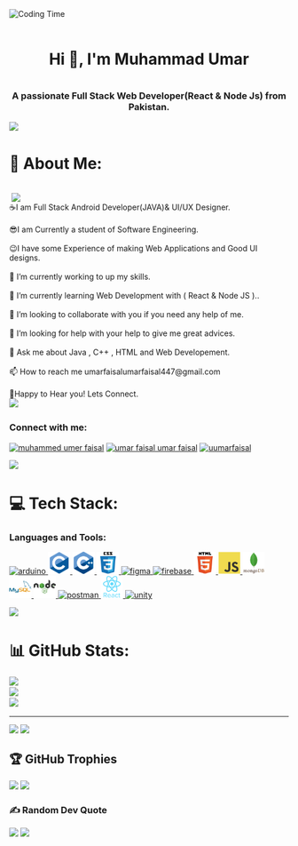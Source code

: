 <img alt="Coding Time " width="400px" src="https://camo.githubusercontent.com/2366b34bb903c09617990fb5fff4622f3e941349e846ddb7e73df872a9d21233/68747470733a2f2f63646e2e6472696262626c652e636f6d2f75736572732f3733303730332f73637265656e73686f74732f363538313234332f6176656e746f2e676966">
<br/><br/>
<div>
  <h1  Align="center"> Hi 👋, I'm Muhammad Umar <h1/>
  <h3 Align="center">A passionate Full Stack Web Developer(React & Node Js) from Pakistan. </h3>
  <img src="https://raw.githubusercontent.com/andreasbm/readme/master/assets/lines/colored.png"/>
 <h1>  💫 About Me:</h1><br/>
</div>
    <img src="https://camo.githubusercontent.com/2fbae42dc2d0a3c46d5bdb13e5158efaeb7a1e4347e26b3f2d5400575de833e9/68747470733a2f2f7777772e6976656e7472612e636f6d2f6173736574732f696d616765732f62672f6261636b2d656e642d646576656c6f7065722e676966" Width="500px" Align="right"/>
☕I am Full Stack Android Developer(JAVA)& UI/UX Designer.
<br><br>😎I am Currently a student of Software Engineering.<br><br>😉I have some Experience of making Web Applications and Good UI designs.<br><br>🔭 I’m currently working to up my skills.<br><br>🌱 I’m currently learning Web Development with ( React & Node JS )..<br><br>👯 I’m looking to collaborate with you if you need any help of me.<br><br>🤝 I’m looking for help with your help to give me great advices.<br><br>💬 Ask me about Java , C++ , HTML and Web Developement.<br><br>📫 How to reach me umarfaisalumarfaisal447@gmail.com<br><br>🥰Happy to Hear you! Lets Connect. <br/>
  <img src="https://raw.githubusercontent.com/andreasbm/readme/master/assets/lines/colored.png"/>

<h3 align="left">Connect with me:</h3>
<p align="left">
<a href="https://linkedin.com/in/muhammed umer faisal" target="blank"><img align="center" src="https://raw.githubusercontent.com/rahuldkjain/github-profile-readme-generator/master/src/images/icons/Social/linked-in-alt.svg" alt="muhammed umer faisal" height="30" width="40" /></a>
<a href="https://fb.com/umar faisal umar faisal" target="blank"><img align="center" src="https://raw.githubusercontent.com/rahuldkjain/github-profile-readme-generator/master/src/images/icons/Social/facebook.svg" alt="umar faisal umar faisal" height="30" width="40" /></a>
<a href="https://instagram.com/uumarfaisal" target="blank"><img align="center" src="https://raw.githubusercontent.com/rahuldkjain/github-profile-readme-generator/master/src/images/icons/Social/instagram.svg" alt="uumarfaisal" height="30" width="40" /></a>
</p>
  <img src="https://raw.githubusercontent.com/andreasbm/readme/master/assets/lines/colored.png"/>


# 💻 Tech Stack:
<h3 align="left">Languages and Tools:</h3>
<p align="left"> <a href="https://www.arduino.cc/" target="_blank" rel="noreferrer"> <img src="https://cdn.worldvectorlogo.com/logos/arduino-1.svg" alt="arduino" width="40" height="40"/> </a> <a href="https://www.cprogramming.com/" target="_blank" rel="noreferrer"> <img src="https://raw.githubusercontent.com/devicons/devicon/master/icons/c/c-original.svg" alt="c" width="40" height="40"/> </a> <a href="https://www.w3schools.com/cpp/" target="_blank" rel="noreferrer"> <img src="https://raw.githubusercontent.com/devicons/devicon/master/icons/cplusplus/cplusplus-original.svg" alt="cplusplus" width="40" height="40"/> </a> <a href="https://www.w3schools.com/css/" target="_blank" rel="noreferrer"> <img src="https://raw.githubusercontent.com/devicons/devicon/master/icons/css3/css3-original-wordmark.svg" alt="css3" width="40" height="40"/> </a> <a href="https://www.figma.com/" target="_blank" rel="noreferrer"> <img src="https://www.vectorlogo.zone/logos/figma/figma-icon.svg" alt="figma" width="40" height="40"/> </a> <a href="https://firebase.google.com/" target="_blank" rel="noreferrer"> <img src="https://www.vectorlogo.zone/logos/firebase/firebase-icon.svg" alt="firebase" width="40" height="40"/> </a> <a href="https://www.w3.org/html/" target="_blank" rel="noreferrer"> <img src="https://raw.githubusercontent.com/devicons/devicon/master/icons/html5/html5-original-wordmark.svg" alt="html5" width="40" height="40"/> </a> <a href="https://developer.mozilla.org/en-US/docs/Web/JavaScript" target="_blank" rel="noreferrer"> <img src="https://raw.githubusercontent.com/devicons/devicon/master/icons/javascript/javascript-original.svg" alt="javascript" width="40" height="40"/> </a> <a href="https://www.mongodb.com/" target="_blank" rel="noreferrer"> <img src="https://raw.githubusercontent.com/devicons/devicon/master/icons/mongodb/mongodb-original-wordmark.svg" alt="mongodb" width="40" height="40"/> </a> <a href="https://www.mysql.com/" target="_blank" rel="noreferrer"> <img src="https://raw.githubusercontent.com/devicons/devicon/master/icons/mysql/mysql-original-wordmark.svg" alt="mysql" width="40" height="40"/> </a> <a href="https://nodejs.org" target="_blank" rel="noreferrer"> <img src="https://raw.githubusercontent.com/devicons/devicon/master/icons/nodejs/nodejs-original-wordmark.svg" alt="nodejs" width="40" height="40"/> </a> <a href="https://postman.com" target="_blank" rel="noreferrer"> <img src="https://www.vectorlogo.zone/logos/getpostman/getpostman-icon.svg" alt="postman" width="40" height="40"/> </a> <a href="https://reactjs.org/" target="_blank" rel="noreferrer"> <img src="https://raw.githubusercontent.com/devicons/devicon/master/icons/react/react-original-wordmark.svg" alt="react" width="40" height="40"/> </a> <a href="https://unity.com/" target="_blank" rel="noreferrer"> <img src="https://www.vectorlogo.zone/logos/unity3d/unity3d-icon.svg" alt="unity" width="40" height="40"/> </a> </p>

  <img src="https://raw.githubusercontent.com/andreasbm/readme/master/assets/lines/colored.png"/>

# 📊 GitHub Stats:
![](https://github-readme-stats.vercel.app/api?username=umarfaisal295c&theme=tokyonight&hide_border=false&include_all_commits=false&count_private=false)<br/>
![](https://github-readme-streak-stats.herokuapp.com/?user=umarfaisal295c&theme=tokyonight&hide_border=false)<br/>
![](https://github-readme-stats.vercel.app/api/top-langs/?username=umarfaisal295c&theme=tokyonight&hide_border=false&include_all_commits=false&count_private=false&layout=compact)

---
[![](https://visitcount.itsvg.in/api?id=umarfaisal295c&icon=0&color=0)](https://visitcount.itsvg.in)
  <img src="https://raw.githubusercontent.com/andreasbm/readme/master/assets/lines/colored.png"/>

## 🏆 GitHub Trophies
![](https://github-profile-trophy.vercel.app/?username=umarfaisal295c&theme=radical&no-frame=false&no-bg=true&margin-w=4)
  <img src="https://raw.githubusercontent.com/andreasbm/readme/master/assets/lines/colored.png"/>

### ✍️ Random Dev Quote
![](https://quotes-github-readme.vercel.app/api?type=horizontal&theme=radical)
  <img src="https://raw.githubusercontent.com/andreasbm/readme/master/assets/lines/colored.png"/>


